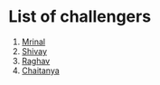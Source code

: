 # List of challengers
1. [Mrinal](https://github.com/mrinal1224)
2. [Shivay](https://github.com/shivaylamba)
3. [Raghav](https://github.com/raghavdhingra)
4. [Chaitanya](https://github.com/taanii)